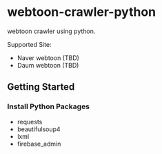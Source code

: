 # webtoon-crawler-python

webtoon crawler using python.

Supported Site:
   * Naver webtoon (TBD)
   * Daum webtoon (TBD)
   
## Getting Started
### Install Python Packages
   * requests
   * beautifulsoup4
   * lxml
   * firebase_admin
